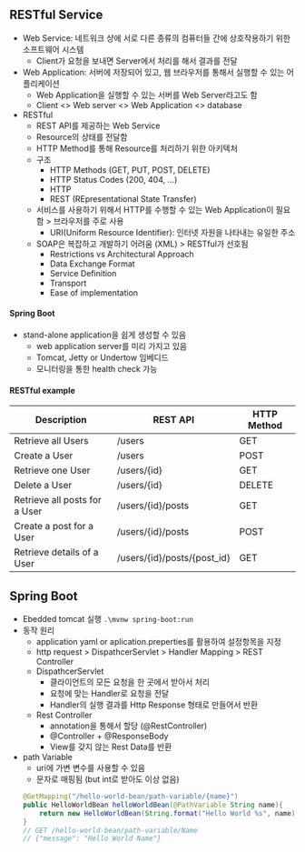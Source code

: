 ## RESTful Service
- Web Service: 네트워크 샹에 서로 다른 종류의 컴퓨터들 간에 상호작용하기 위한 소프트웨어 시스템
    - Client가 요청을 보내면 Server에서 처리를 해서 결과를 전달
- Web Application: 서버에 저장되어 있고, 웹 브라우저를 통해서 실행할 수 있는 어플리케이션
    - Web Application을 실행할 수 있는 서버를 Web Server라고도 함
    - Client <> Web server <> Web Application <> database
- RESTful
    - REST API를 제공하는 Web Service
    - Resource의 상태를 전달함
    - HTTP Method를 통해 Resource를 처리하기 위한 아키텍처
    - 구조
        - HTTP Methods (GET, PUT, POST, DELETE)
        - HTTP Status Codes (200, 404, ...)
        - HTTP
        - REST (REpresentational State Transfer)
    - 서비스를 사용하기 위해서 HTTP를 수행할 수 있는 Web Application이 필요함 > 브라우저를 주로 사용
        - URI(Uniform Resource Identifier): 인터넷 자원을 나타내는 유일한 주소
    - SOAP은 복잡하고 개발하기 어려움 (XML) > RESTful가 선호됨
        - Restrictions vs Architectural Approach
        - Data Exchange Format
        - Service Definition
        - Transport
        - Ease of implementation

#### Spring Boot
- stand-alone application을 쉽게 생성할 수 있음
    - web application server를 미리 가지고 있음
    - Tomcat, Jetty or Undertow 임베디드
    - 모니터링을 통한 health check 가능

#### RESTful example
Description | REST API | HTTP Method
--|--|--
Retrieve all Users | /users | GET
Create a User | /users | POST
Retrieve one User | /users/{id} | GET
Delete a User | /users/{id} | DELETE
Retrieve all posts for a User | /users/{id}/posts | GET
Create a post for a User | /users/{id}/posts | POST
Retrieve details of a User | /users/{id}/posts/{post_id} | GET

## Spring Boot
- Ebedded tomcat 실행 `.\mvnw spring-boot:run`
- 동작 원리
    - application yaml or aplication.preperties를 활용하여 설정항목을 지정
    - http request > DispathcerServlet > Handler Mapping > REST Controller
    - DispathcerServlet
        - 클라이언트의 모든 요청을 한 곳에서 받아서 처리
        - 요청에 맞는 Handler로 요청을 전달
        - Handler의 실행 결과를 Http Response 형태로 만들어서 반환
    - Rest Controller
        - annotation을 통해서 할당 (@RestController)
        - @Controller + @ResponseBody
        - View를 갖지 않는 Rest Data를 반환
- path Variable
    - uri에 가변 변수를 사용할 수 있음
    - 문자로 매핑됨 (but int로 받아도 이상 없음)
    ```java
    @GetMapping("/hello-world-bean/path-variable/{name}")
    public HelloWorldBean helloWorldBean(@PathVariable String name){
        return new HelloWorldBean(String.format("Hello World %s", name));
    }
    // GET /hello-world-bean/path-variable/Name
    // {"message": "Hello World Name"}
    ```
